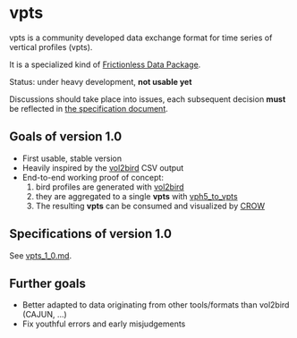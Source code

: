 # vpts

vpts is a community developed data exchange format for time series of vertical profiles (vpts).

It is a specialized kind of [Frictionless Data Package](https://frictionlessdata.io/data-package/).

Status: under heavy development, **not usable yet**

Discussions should take place into issues, each subsequent decision **must** be reflected in [the specification document](specs/vpts_1_0.md).

## Goals of version 1.0

- First usable, stable version
- Heavily inspired by the [vol2bird](https://github.com/adokter/vol2bird/) CSV output  
- End-to-end working proof of concept:   
    1) bird profiles are generated with [vol2bird](https://github.com/adokter/vol2bird/)
    2) they are aggregated to a single **vpts** with [vph5_to_vpts](https://github.com/enram/vptstools)
    3) The resulting **vpts** can be consumed and visualized by [CROW](https://github.com/inbo/crow)
    
## Specifications of version 1.0

See [vpts_1_0.md](specs/vpts_1_0.md).

## Further goals

- Better adapted to data originating from other tools/formats than vol2bird (CAJUN, ...)
- Fix youthful errors and early misjudgements